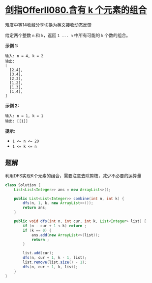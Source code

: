 # [剑指OfferII080.含有 k 个元素的组合](https://leetcode-cn.com/problems/uUsW3B/)

难度中等14收藏分享切换为英文接收动态反馈

给定两个整数 `n` 和 `k`，返回 `1 ... n` 中所有可能的 `k` 个数的组合。

 

**示例 1:**

```
输入: n = 4, k = 2
输出:
[
  [2,4],
  [3,4],
  [2,3],
  [1,2],
  [1,3],
  [1,4],
]
```

**示例 2:**

```
输入: n = 1, k = 1
输出: [[1]]
```

 

**提示:**

- `1 <= n <= 20`
- `1 <= k <= n`

## 题解

利用DFS实现K个元素的组合，需要注意去除剪枝，减少不必要的运算量

```java
class Solution {
    List<List<Integer>> ans = new ArrayList<>();

    public List<List<Integer>> combine(int n, int k) {
        dfs(n, 1, k, new ArrayList<>());
        return ans;
    }

    public void dfs(int n, int cur, int k, List<Integer> list) {
        if (n - cur + 1 < k) return ;
        if (k == 0) {
            ans.add(new ArrayList<>(list));
            return ;
        }

        list.add(cur);
        dfs(n, cur + 1, k - 1, list);
        list.remove(list.size() - 1);
        dfs(n, cur + 1, k, list);
    }
}
```

